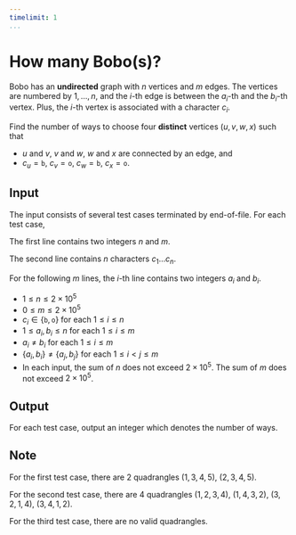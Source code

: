 ```yaml
---
timelimit: 1
...
```


# How many Bobo(s)?

Bobo has an **undirected** graph with $n$ vertices and $m$ edges. The vertices are numbered by $1, \dots, n$, and the $i$-th edge is between the $a_i$-th and the $b_i$-th vertex. Plus, the $i$-th vertex is associated with a character $c_i$.

Find the number of ways to choose four **distinct** vertices $(u, v, w, x)$ such that

* $u$ and $v$, $v$ and $w$, $w$ and $x$ are connected by an edge, and 
* $c_u = \mathtt{b}$, $c_v = \mathtt{o}$, $c_w = \mathtt{b}$, $c_x = \mathtt{o}$.

## Input

The input consists of several test cases terminated by end-of-file. For each test case,

The first line contains two integers $n$ and $m$.

The second line contains $n$ characters $c_1 \dots c_n$.

For the following $m$ lines, the $i$-th line contains two integers $a_i$ and $b_i$.

* $1 \le n \le 2 \times 10^5$
* $0 \le m \le 2 \times 10^5$
* $c_i \in \{\mathtt{b}, \mathtt{o}\}$ for each $1 \leq i \leq n$
* $1 \leq a_i, b_i \leq n$ for each $1 \leq i \leq m$
* $a_i \neq b_i$ for each $1 \leq i \leq m$
* $\{a_i, b_i\} \neq \{a_j, b_j\}$ for each $1 \leq i < j \leq m$
* In each input, the sum of $n$ does not exceed $2 \times 10^5$. The sum of $m$ does not exceed $2 \times 10^5$.

## Output

For each test case, output an integer which denotes the number of ways.

<!--SAMPLES-->

## Note

For the first test case, there are $2$ quadrangles $(1, 3, 4, 5)$, $(2, 3, 4, 5)$.

For the second test case, there are $4$ quadrangles $(1, 2, 3, 4)$, $(1, 4, 3, 2)$, $(3, 2, 1, 4)$, $(3, 4, 1, 2)$.

For the third test case, there are no valid quadrangles.
